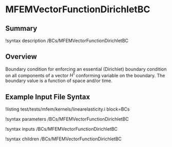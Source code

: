 # MFEMVectorFunctionDirichletBC

## Summary

!syntax description /BCs/MFEMVectorFunctionDirichletBC

## Overview

Boundary condition for enforcing an essential (Dirichlet) boundary condition on all components of a
vector $H^1$ conforming variable on the boundary. The boundary value is a function of space and/or time.

## Example Input File Syntax

!listing test/tests/mfem/kernels/linearelasticity.i block=BCs

!syntax parameters /BCs/MFEMVectorFunctionDirichletBC

!syntax inputs /BCs/MFEMVectorFunctionDirichletBC

!syntax children /BCs/MFEMVectorFunctionDirichletBC
